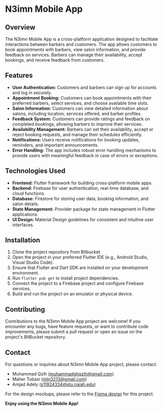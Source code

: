 
# N3imn Mobile App

## Overview
The N3imn Mobile App is a cross-platform application designed to facilitate interactions between barbers and customers. The app allows customers to book appointments with barbers, view salon information, and provide feedback on services. Barbers can manage their availability, accept bookings, and receive feedback from customers.

## Features
- **User Authentication:** Customers and barbers can sign up for accounts and log in securely.
- **Appointment Booking:** Customers can book appointments with their preferred barbers, select services, and choose available time slots.
- **Salon Information:** Customers can view detailed information about salons, including location, services offered, and barber profiles.
- **Feedback System:** Customers can provide ratings and feedback on completed bookings, allowing barbers to improve their services.
- **Availability Management:** Barbers can set their availability, accept or reject booking requests, and manage their schedules efficiently.
- **Notifications:** Users receive notifications for booking updates, reminders, and important announcements.
- **Error Handling:** The app includes robust error handling mechanisms to provide users with meaningful feedback in case of errors or exceptions.

## Technologies Used
- **Frontend:** Flutter framework for building cross-platform mobile apps.
- **Backend:** Firebase for user authentication, real-time database, and cloud functions.
- **Database:** Firestore for storing user data, booking information, and salon details.
- **State Management:** Provider package for state management in Flutter applications.
- **UI Design:** Material Design guidelines for consistent and intuitive user interfaces.

## Installation
1. Clone the project repository from Bitbucket.
2. Open the project in your preferred Flutter IDE (e.g., Android Studio, Visual Studio Code).
3. Ensure that Flutter and Dart SDK are installed on your development environment.
4. Run `flutter pub get` to install project dependencies.
5. Connect the project to a Firebase project and configure Firebase services.
6. Build and run the project on an emulator or physical device.

## Contributing
Contributions to the N3imn Mobile App project are welcome! If you encounter any bugs, have feature requests, or want to contribute code improvements, please submit a pull request or open an issue on the project's BitBucket repository.


## Contact
For questions or inquiries about N3imn Mobile App project, please contact:
- Muhammad Qzih (muhammadghqzih@gmail.com)
- Maher Tubasi (mtn3213@gmail.com)
- Amjad Adely (s11924334@stu.najah.edu)

For the design mockups, please refer to the [Figma design](https://www.figma.com/file/WroOr43Guyv0mA09FLfQ94/Na3imn?type=design&node-id=0-1&mode=design&t=RJ1Jaa0bAWGVTT0i-0) for this project.

**Enjoy using the N3imn Mobile App!**


